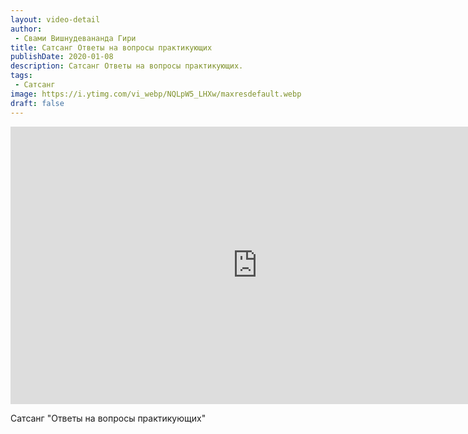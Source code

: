 ```yaml
---
layout: video-detail
author:
 - Свами Вишнудевананда Гири
title: Сатсанг Ответы на вопросы практикующих
publishDate: 2020-01-08
description: Сатсанг Ответы на вопросы практикующих. 
tags: 
 - Сатсанг
image: https://i.ytimg.com/vi_webp/NQLpW5_LHXw/maxresdefault.webp
draft: false
---
```


<iframe width="790" height="444" src="https://www.youtube.com/embed/NQLpW5_LHXw" frameborder="0" allowfullscreen=""></iframe> 

  Сатсанг "Ответы на вопросы практикующих"

  

 